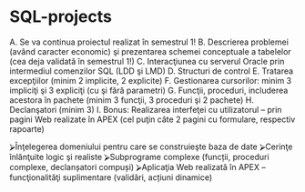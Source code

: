 # SQL-projects

A. Se va continua proiectul realizat în semestrul 1!
B. Descrierea problemei (având caracter economic) şi prezentarea schemei
conceptuale a tabelelor (cea deja validată în semestrul 1!)
C. Interacţiunea cu serverul Oracle prin intermediul comenzilor SQL (LDD şi
LMD)
D. Structuri de control
E. Tratarea excepţiilor (minim 2 implicite, 2 explicite)
F. Gestionarea cursorilor: minim 3 impliciţi şi 3 expliciţi (cu şi fără parametri)
G. Funcţii, proceduri, includerea acestora în pachete (minim 3 funcţii, 3 proceduri
şi 2 pachete)
H. Declanşatori (minim 3)
I. Bonus: Realizarea interfeţei cu utilizatorul – prin pagini Web realizate în
APEX (cel puţin câte 2 pagini cu formulare, respectiv rapoarte)

⮚Înţelegerea domeniului pentru care se construieşte baza de
date
⮚Cerinţe înlănţuite logic şi realiste
⮚Subprograme complexe (funcții, proceduri complexe,
declanșatori compuși)
⮚Aplicaţia Web realizată în APEX – funcţionalităţi
suplimentare (validări, acțiuni dinamice)
